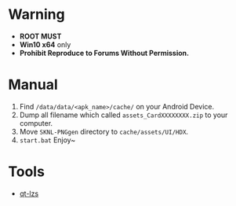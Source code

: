 # Warning

* **ROOT MUST**
* **Win10 x64** only
* **Prohibit Reproduce to Forums Without Permission.**

# Manual

1. Find `/data/data/<apk_name>/cache/` on your Android Device.
2. Dump all filename which called `assets_CardXXXXXXXX.zip` to your computer.
3. Move `SKNL-PNGgen` directory to `cache/assets/UI/HDX`.
4. `start.bat` Enjoy~


# Tools

* [qt-lzs](https://github.com/myst6re/qt-lzs)
